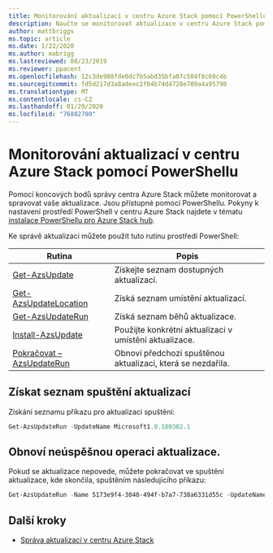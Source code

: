 ```yaml
---
title: Monitorování aktualizací v centru Azure Stack pomocí PowerShellu
description: Naučte se monitorovat aktualizace v centru Azure Stack pomocí PowerShellu.
author: mattbriggs
ms.topic: article
ms.date: 1/22/2020
ms.author: mabrigg
ms.lastreviewed: 08/23/2019
ms.reviewer: ppacent
ms.openlocfilehash: 12c3de988fde0dc7b5abd35bfa07c504f8c60c4b
ms.sourcegitcommit: fd5d217d3a8adeec2f04b74d4728e709a4a95790
ms.translationtype: MT
ms.contentlocale: cs-CZ
ms.lasthandoff: 01/29/2020
ms.locfileid: "76882700"
---
```

# <a name="monitor-updates-in-azure-stack-hub-using-powershell"></a>Monitorování aktualizací v centru Azure Stack pomocí PowerShellu

Pomocí koncových bodů správy centra Azure Stack můžete monitorovat a spravovat vaše aktualizace. Jsou přístupné pomocí PowerShellu. Pokyny k nastavení prostředí PowerShell v centru Azure Stack najdete v tématu [instalace PowerShellu pro Azure Stack hub](azure-stack-powershell-install.md).

Ke správě aktualizací můžete použít tuto rutinu prostředí PowerShell:

| Rutina | Popis |
|------------------------------------------------------|-------------|
| [Get-AzsUpdate](https://docs.microsoft.com/powershell/module/azs.update.admin/Get-AzsUpdate?view=azurestackps-1.8.0) | Získejte seznam dostupných aktualizací. |
| [Get-AzsUpdateLocation](https://docs.microsoft.com/powershell/module/azs.update.admin/Get-AzsUpdateLocation?view=azurestackps-1.8.0)| Získá seznam umístění aktualizací. |
| [Get-AzsUpdateRun](https://docs.microsoft.com/powershell/module/azs.update.admin/Get-AzsUpdateRun?view=azurestackps-1.8.0) | Získá seznam běhů aktualizace.  |
| [Install-AzsUpdate](https://docs.microsoft.com/powershell/module/azs.update.admin/Install-AzsUpdate?view=azurestackps-1.8.0) | Použijte konkrétní aktualizaci v umístění aktualizace. |
| [Pokračovat – AzsUpdateRun](https://docs.microsoft.com/powershell/module/azs.update.admin/Resume-AzsUpdateRun?view=azurestackps-1.8.0) | Obnoví předchozí spuštěnou aktualizaci, která se nezdařila. |

## <a name="get-a-list-of-update-runs"></a>Získat seznam spuštění aktualizací

Získání seznamu příkazu pro aktualizaci spuštění:

```powershell
Get-AzsUpdateRun -UpdateName Microsoft1.0.180302.1
```

## <a name="resume-a-failed-update-operation"></a>Obnoví neúspěšnou operaci aktualizace.

Pokud se aktualizace nepovede, můžete pokračovat ve spuštění aktualizace, kde skončila, spuštěním následujícího příkazu:

```powershell
Get-AzsUpdateRun -Name 5173e9f4-3040-494f-b7a7-738a6331d55c -UpdateName Microsoft1.0.180305.1 | Resume-AzsUpdateRun
```

## <a name="next-steps"></a>Další kroky

-   [Správa aktualizací v centru Azure Stack](https://docs.microsoft.com/azure-stack/operator/azure-stack-updates)
